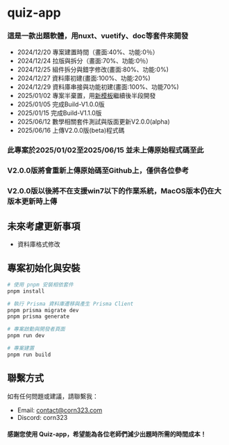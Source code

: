 # quiz-app
### 這是一款出題軟體，用nuxt、vuetify、doc等套件來開發
- 2024/12/20 專案建置時間（畫面:40%、功能:0％）
- 2024/12/24 拉版與拆分（畫面:70%、功能:0％）
- 2024/12/25 組件拆分與錯字修改(畫面:80%、功能:0%)
- 2024/12/27 資料庫初建(畫面:100%、功能:20%)
- 2024/12/29 資料庫串接與功能初建(畫面:100%、功能70%)
- 2025/01/02 專案半棄置，用[新模板](https://github.com/gurvancampion/nuxt-electron-trpc-prisma)繼續後半段開發
- 2025/01/05 完成Build-V1.0.0版
- 2025/01/15 完成Build-V1.1.0版
- 2025/06/12 數學相關套件測試與版面更新V2.0.0(alpha)
- 2025/06/16 上傳V2.0.0版(beta)程式碼
  
### 此專案於2025/01/02至2025/06/15 並未上傳原始程式碼至此
### V2.0.0版將會重新上傳原始碼至Github上，僅供各位參考
### V2.0.0版以後將不在支援win7以下的作業系統，MacOS版本仍在大版本更新時上傳

## 未來考慮更新事項
- 資料庫格式修改

## 專案初始化與安裝
```bash
# 使用 pnpm 安裝相依套件
pnpm install

# 執行 Prisma 資料庫遷移與產生 Prisma Client
pnpm prisma migrate dev
pnpm prisma generate

# 專案啟動與開發者頁面
pnpm run dev

# 專案建置
pnpm run build
```
## 聯繫方式
 如有任何問題或建議，請聯繫我：
 - Email: contact@corn323.com
 - Discord: corn323

#### 感謝您使用 Quiz-app，希望能為各位老師們減少出題時所需的時間成本！